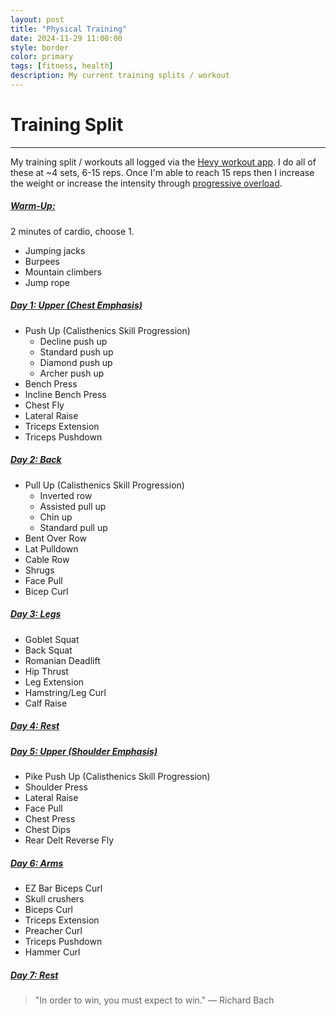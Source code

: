 ```yaml
---
layout: post
title: "Physical Training"
date: 2024-11-29 11:00:00
style: border
color: primary
tags: [fitness, health]
description: My current training splits / workout
---
```


# Training Split
---

My training split / workouts all logged via the [Hevy workout app](https://hevy.com/user/pyr0lifts). I do all of these at ~4 sets, 6-15 reps. Once I'm able to reach 15 reps then I increase the weight or increase the intensity through [progressive overload](https://www.medicalnewstoday.com/articles/progressive-overload#workout-plan-examples).

##### <u>Warm-Up:</u>
2 minutes of cardio, choose 1.
- Jumping jacks
- Burpees
- Mountain climbers
- Jump rope

##### <u>Day 1: Upper (Chest Emphasis)</u>
- Push Up (Calisthenics Skill Progression)
	- Decline push up
	- Standard push up
	- Diamond push up
	- Archer push up
- Bench Press
- Incline Bench Press
- Chest Fly
- Lateral Raise
- Triceps Extension
- Triceps Pushdown

##### <u>Day 2: Back</u>
- Pull Up (Calisthenics Skill Progression)
	- Inverted row
	- Assisted pull up
	- Chin up
	- Standard pull up
- Bent Over Row
- Lat Pulldown
- Cable Row
- Shrugs
- Face Pull
- Bicep Curl

##### <u>Day 3: Legs</u>
- Goblet Squat
- Back Squat
- Romanian Deadlift
- Hip Thrust
- Leg Extension
- Hamstring/Leg Curl
- Calf Raise

##### <u>Day 4: Rest</u>

##### <u>Day 5: Upper (Shoulder Emphasis)</u>
- Pike Push Up (Calisthenics Skill Progression)
- Shoulder Press
- Lateral Raise
- Face Pull
- Chest Press
- Chest Dips
- Rear Delt Reverse Fly

##### <u>Day 6: Arms</u>
- EZ Bar Biceps Curl
- Skull crushers
- Biceps Curl
- Triceps Extension
- Preacher Curl
- Triceps Pushdown
- Hammer Curl

##### <u>Day 7: Rest</u>

> "In order to win, you must expect to win."
> — Richard Bach
